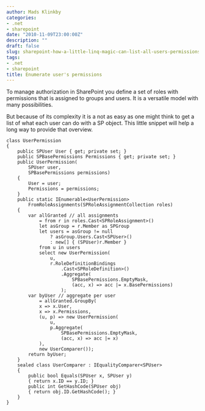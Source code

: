 ```yaml
---
author: Mads Klinkby
categories:
- .net
- sharepoint
date: "2010-11-09T23:00:00Z"
description: ""
draft: false
slug: sharepoint-how-a-little-linq-magic-can-list-all-users-permissions
tags:
- .net
- sharepoint
title: Enumerate user's permissions
---
```



To manage authorization in SharePoint you define a set of roles with permissions that is assigned to groups and users. It is a versatile model with many possibilities.

But because of its complexity it is a not as easy as one might think to get a list of what each user can do with a SP object. This little snippet will help a long way to provide that overview.

<pre class="csharpcode"><code><span class="kwrd">class</span> UserPermission
{
    <span class="kwrd">public</span> SPUser User { get; <span class="kwrd">private</span> set; }
    <span class="kwrd">public</span> SPBasePermissions Permissions { get; <span class="kwrd">private</span> set; }
    <span class="kwrd">public</span> UserPermission(
        SPUser user, 
        SPBasePermissions permissions)
    {
        User = user;
        Permissions = permissions;
    }
    <span class="kwrd">public</span> <span class="kwrd">static</span> IEnumerable&lt;UserPermission&gt;
        FromRoleAssignments(SPRoleAssignmentCollection roles)
    {
        var allGranted <span class="rem">// all assignments</span>
            = from r <span class="kwrd">in</span> roles.Cast&lt;SPRoleAssignment&gt;()
            let asGroup = r.Member <span class="kwrd">as</span> SPGroup
            let users = asGroup != <span class="kwrd">null</span>
                ? asGroup.Users.Cast&lt;SPUser&gt;()
                : <span class="kwrd">new</span>[] { (SPUser)r.Member }
            from u <span class="kwrd">in</span> users
            select <span class="kwrd">new</span> UserPermission(
                u,
                r.RoleDefinitionBindings
                    .Cast&lt;SPRoleDefinition&gt;()
                    .Aggregate(
                        SPBasePermissions.EmptyMask,
                        (acc, x) =&gt; acc |= x.BasePermissions)
                    );
        var byUser <span class="rem">// aggregate per user</span>
            = allGranted.GroupBy(
            x =&gt; x.User,
            x =&gt; x.Permissions,
            (u, p) =&gt; <span class="kwrd">new</span> UserPermission(
                u,
                p.Aggregate(
                    SPBasePermissions.EmptyMask,
                    (acc, x) =&gt; acc |= x)
            ),
            <span class="kwrd">new</span> UserComparer());
        <span class="kwrd">return</span> byUser;
    }
    <span class="kwrd">sealed</span> <span class="kwrd">class</span> UserComparer : IEqualityComparer&lt;SPUser&gt;
    {
        <span class="kwrd">public</span> <span class="kwrd">bool</span> Equals(SPUser x, SPUser y)
        { <span class="kwrd">return</span> x.ID == y.ID; }
        <span class="kwrd">public</span> <span class="kwrd">int</span> GetHashCode(SPUser obj) 
        { <span class="kwrd">return</span> obj.ID.GetHashCode(); }
    }
}</code></pre>

